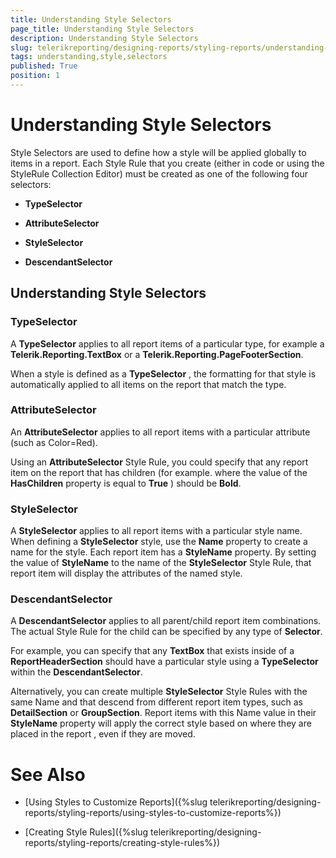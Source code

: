 ```yaml
---
title: Understanding Style Selectors
page_title: Understanding Style Selectors 
description: Understanding Style Selectors
slug: telerikreporting/designing-reports/styling-reports/understanding-style-selectors
tags: understanding,style,selectors
published: True
position: 1
---
```


# Understanding Style Selectors


Style Selectors are used to define how a style will be applied globally to items in a report. Each Style Rule that you create (either in code or using the StyleRule Collection Editor) must be created as one of the following four selectors:

* __TypeSelector__ 

* __AttributeSelector__ 

* __StyleSelector__ 

* __DescendantSelector__ 

## Understanding Style Selectors

### TypeSelector

A __TypeSelector__  applies to all report items of a particular type, for example a __Telerik.Reporting.TextBox__  or a __Telerik.Reporting.PageFooterSection__.


When a style is defined as a __TypeSelector__ , the formatting for that style is automatically applied to all items on the report that match the type.

### AttributeSelector

An __AttributeSelector__  applies to all report items with a particular attribute (such as Color=Red). 

Using an __AttributeSelector__ Style Rule, you could specify that any report item on the report that has children (for example. where the value of the __HasChildren__  property is equal to __True__ ) should be __Bold__.

### StyleSelector

A __StyleSelector__  applies to all report items with a particular style name. When defining a __StyleSelector__  style, use the __Name__  property to create a name for the style. Each report item has a __StyleName__  property. By setting the value of __StyleName__  to the name of the __StyleSelector__  Style Rule, that report item will display the attributes of the named style.

### DescendantSelector

A __DescendantSelector__  applies to all parent/child report item combinations. The actual Style Rule for the child can be specified by any type of __Selector__. 

For example, you can specify that any __TextBox__  that exists inside of a __ReportHeaderSection__  should have a particular style using a __TypeSelector__  within the __DescendantSelector__. 

Alternatively, you can create multiple __StyleSelector__ Style Rules with the same Name and that descend from different report item types, such as __DetailSection__  or __GroupSection__. Report items with this Name value in their __StyleName__  property will apply the correct style based on where they are placed in the report , even if they are moved.

# See Also


 * [Using Styles to Customize Reports]({%slug telerikreporting/designing-reports/styling-reports/using-styles-to-customize-reports%})

 * [Creating Style Rules]({%slug telerikreporting/designing-reports/styling-reports/creating-style-rules%})
